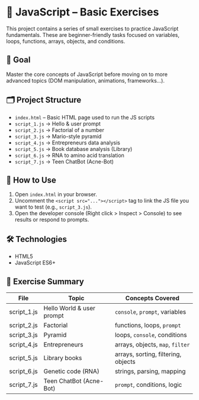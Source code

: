 # 📘 JavaScript – Basic Exercises

This project contains a series of small exercises to practice JavaScript fundamentals. These are beginner-friendly tasks focused on variables, loops, functions, arrays, objects, and conditions.

## 🚀 Goal

Master the core concepts of JavaScript before moving on to more advanced topics (DOM manipulation, animations, frameworks…).

## 🗂 Project Structure

- `index.html` – Basic HTML page used to run the JS scripts  
- `script_1.js` → Hello & user prompt  
- `script_2.js` → Factorial of a number  
- `script_3.js` → Mario-style pyramid  
- `script_4.js` → Entrepreneurs data analysis  
- `script_5.js` → Book database analysis (Library)  
- `script_6.js` → RNA to amino acid translation  
- `script_7.js` → Teen ChatBot (Acne-Bot)

## 📌 How to Use

1. Open `index.html` in your browser.  
2. Uncomment the `<script src="..."></script>` tag to link the JS file you want to test (e.g., `script_3.js`).  
3. Open the developer console (Right click > Inspect > Console) to see results or respond to prompts.

## 🛠 Technologies

- HTML5  
- JavaScript ES6+

## 📅 Exercise Summary

| File         | Topic                      | Concepts Covered                  |
|--------------|----------------------------|------------------------------------|
| script_1.js  | Hello World & user prompt  | `console`, `prompt`, variables     |
| script_2.js  | Factorial                  | functions, loops, `prompt`         |
| script_3.js  | Pyramid                    | loops, `console`, conditions       |
| script_4.js  | Entrepreneurs              | arrays, objects, `map`, `filter`   |
| script_5.js  | Library books              | arrays, sorting, filtering, objects |
| script_6.js  | Genetic code (RNA)         | strings, parsing, mapping          |
| script_7.js  | Teen ChatBot (Acne-Bot)    | `prompt`, conditions, logic        |

